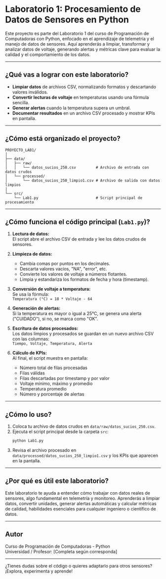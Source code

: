 # Laboratorio 1: Procesamiento de Datos de Sensores en Python

Este proyecto es parte del Laboratorio 1 del curso de Programación de Computadoras con Python, enfocado en el aprendizaje de telemetría y el manejo de datos de sensores. Aquí aprenderás a limpiar, transformar y analizar datos de voltaje, generando alertas y métricas clave para evaluar la calidad y el comportamiento de los datos.

---

## ¿Qué vas a lograr con este laboratorio?

- **Limpiar datos** de archivos CSV, normalizando formatos y descartando valores inválidos.
- **Convertir lecturas de voltaje** en temperaturas usando una fórmula sencilla.
- **Generar alertas** cuando la temperatura supera un umbral.
- **Documentar resultados** en un archivo CSV procesado y mostrar KPIs en pantalla.

---

## ¿Cómo está organizado el proyecto?

```
PROYECTO_LAB1/
│
├── data/
│   ├── raw/
│   │   └── datos_sucios_250.csv         # Archivo de entrada con datos crudos
│   └── processed/
│       └── datos_sucios_250_limpio1.csv # Archivo de salida con datos limpios
│
└── src/
    └── Lab1.py                          # Script principal de procesamiento
```

---

## ¿Cómo funciona el código principal (`Lab1.py`)?

1. **Lectura de datos:**  
   El script abre el archivo CSV de entrada y lee los datos crudos de sensores.

2. **Limpieza de datos:**  
   - Cambia comas por puntos en los decimales.
   - Descarta valores vacíos, "NA", "error", etc.
   - Convierte los valores de voltaje a números flotantes.
   - Limpia y estandariza los formatos de fecha y hora (timestamp).

3. **Conversión de voltaje a temperatura:**  
   Se usa la fórmula:  
   `Temperatura (°C) = 18 * Voltaje - 64`

4. **Generación de alertas:**  
   Si la temperatura es mayor o igual a 25°C, se genera una alerta ("CUIDADO"), si no, se marca como "OK".

5. **Escritura de datos procesados:**  
   Los datos limpios y procesados se guardan en un nuevo archivo CSV con las columnas:  
   `Tiempo, Voltaje, Temperatura, Alerta`

6. **Cálculo de KPIs:**  
   Al final, el script muestra en pantalla:
   - Número total de filas procesadas
   - Filas válidas
   - Filas descartadas por timestamp y por valor
   - Voltaje mínimo, máximo y promedio
   - Temperatura promedio
   - Número y porcentaje de alertas

---

## ¿Cómo lo uso?

1. Coloca tu archivo de datos crudos en `data/raw/datos_sucios_250.csv`.
2. Ejecuta el script principal desde la carpeta `src`:
   ```bash
   python Lab1.py
   ```
3. Revisa el archivo procesado en `data/processed/datos_sucios_250_limpio1.csv` y los KPIs que aparecen en la pantalla.

---

## ¿Por qué es útil este laboratorio?

Este laboratorio te ayuda a entender cómo trabajar con datos reales de sensores, algo fundamental en telemetría y monitoreo. Aprenderás a limpiar datos, convertir unidades, generar alertas automáticas y calcular métricas de calidad, habilidades esenciales para cualquier ingeniero o científico de datos.

---

## Autor

Curso de Programación de Computadoras - Python  
Universidad / Profesor: [Completa según corresponda]

---

¿Tienes dudas sobre el código o quieres adaptarlo para otros sensores? ¡Explora, experimenta y aprende!